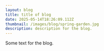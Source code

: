 ```yaml
---
layout: blog
title: title of blog
date: 2025-05-14T18:26:09.112Z
thumbnail: /images/blog/spring-garden.jpg
description: description for the blog.
---
```

Some text for the blog.